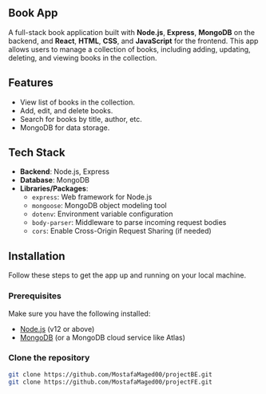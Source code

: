 ## Book App

A full-stack book application built with **Node.js**, **Express**, **MongoDB** on the backend, 
and **React**, **HTML**, **CSS**, and **JavaScript** for the frontend. 
This app allows users to manage a collection of books, including adding, updating, deleting, and 
viewing books in the collection.
## Features

- View list of books in the collection.
- Add, edit, and delete books.
- Search for books by title, author, etc.
- MongoDB for data storage.

## Tech Stack

- **Backend**: Node.js, Express
- **Database**: MongoDB
- **Libraries/Packages**:
  - `express`: Web framework for Node.js
  - `mongoose`: MongoDB object modeling tool
  - `dotenv`: Environment variable configuration
  - `body-parser`: Middleware to parse incoming request bodies
  - `cors`: Enable Cross-Origin Request Sharing (if needed)

## Installation

Follow these steps to get the app up and running on your local machine.

### Prerequisites

Make sure you have the following installed:

- [Node.js](https://nodejs.org/) (v12 or above)
- [MongoDB](https://www.mongodb.com/try/download/community) (or a MongoDB cloud service like Atlas)

### Clone the repository

```bash
git clone https://github.com/MostafaMaged00/projectBE.git
git clone https://github.com/MostafaMaged00/projectFE.git
